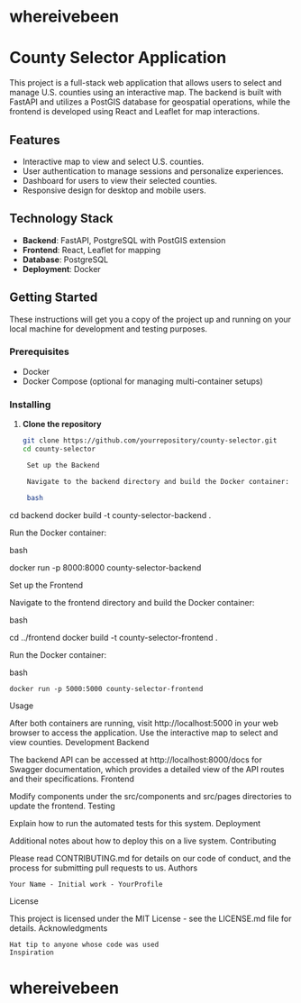 # whereivebeen
# County Selector Application

This project is a full-stack web application that allows users to select and manage U.S. counties using an interactive map. The backend is built with FastAPI and utilizes a PostGIS database for geospatial operations, while the frontend is developed using React and Leaflet for map interactions.

## Features

- Interactive map to view and select U.S. counties.
- User authentication to manage sessions and personalize experiences.
- Dashboard for users to view their selected counties.
- Responsive design for desktop and mobile users.

## Technology Stack

- **Backend**: FastAPI, PostgreSQL with PostGIS extension
- **Frontend**: React, Leaflet for mapping
- **Database**: PostgreSQL
- **Deployment**: Docker

## Getting Started

These instructions will get you a copy of the project up and running on your local machine for development and testing purposes.

### Prerequisites

- Docker
- Docker Compose (optional for managing multi-container setups)
### Installing

1. **Clone the repository**
   ```bash
   git clone https://github.com/yourrepository/county-selector.git
   cd county-selector

    Set up the Backend

    Navigate to the backend directory and build the Docker container:

    bash

cd backend
docker build -t county-selector-backend .

Run the Docker container:

bash

docker run -p 8000:8000 county-selector-backend

Set up the Frontend

Navigate to the frontend directory and build the Docker container:

bash

cd ../frontend
docker build -t county-selector-frontend .

Run the Docker container:

bash

    docker run -p 5000:5000 county-selector-frontend

Usage

After both containers are running, visit http://localhost:5000 in your web browser to access the application. Use the interactive map to select and view counties.
Development
Backend

The backend API can be accessed at http://localhost:8000/docs for Swagger documentation, which provides a detailed view of the API routes and their specifications.
Frontend

Modify components under the src/components and src/pages directories to update the frontend.
Testing

Explain how to run the automated tests for this system.
Deployment

Additional notes about how to deploy this on a live system.
Contributing

Please read CONTRIBUTING.md for details on our code of conduct, and the process for submitting pull requests to us.
Authors

    Your Name - Initial work - YourProfile

License

This project is licensed under the MIT License - see the LICENSE.md file for details.
Acknowledgments

    Hat tip to anyone whose code was used
    Inspiration
# whereivebeen

